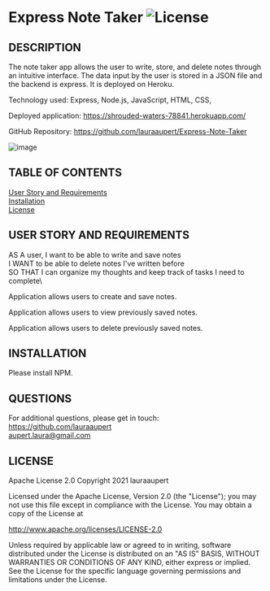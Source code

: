
# Express Note Taker	![License](https://img.shields.io/badge/License-Apache%202.0-blue.svg)

## DESCRIPTION

The note taker app allows the user to write, store, and delete notes through an intuitive interface. The data input by the user is stored in a JSON file and the backend is express. It is deployed on Heroku.

Technology used: Express, Node.js, JavaScript, HTML, CSS,  

Deployed application: https://shrouded-waters-78841.herokuapp.com/  

GitHub Repository: https://github.com/lauraaupert/Express-Note-Taker  

![image](https://user-images.githubusercontent.com/73617474/106644425-17292800-6559-11eb-9dfd-0ef56d1c656b.png)


## TABLE OF CONTENTS

[User Story and Requirements](#USER)  
[Installation](#INSTALLATION)  
[License](#LICENSE)  

## USER STORY AND REQUIREMENTS <a name="USER"></a>
AS A user, I want to be able to write and save notes\
I WANT to be able to delete notes I've written before\
SO THAT I can organize my thoughts and keep track of tasks I need to complete\

Application allows users to create and save notes.

Application allows users to view previously saved notes.

Application allows users to delete previously saved notes.

## INSTALLATION <a name="INSTALLATION"></a>

Please install NPM.

## QUESTIONS <a name="QUESTIONS"></a>
For additional questions, please get in touch:  
https://github.com/lauraaupert  
aupert.laura@gmail.com

## LICENSE
Apache License 2.0
Copyright 2021 lauraaupert

Licensed under the Apache License, Version 2.0 (the "License");
you may not use this file except in compliance with the License.
You may obtain a copy of the License at

http://www.apache.org/licenses/LICENSE-2.0

Unless required by applicable law or agreed to in writing, software
distributed under the License is distributed on an "AS IS" BASIS,
WITHOUT WARRANTIES OR CONDITIONS OF ANY KIND, either express or implied.
See the License for the specific language governing permissions and
limitations under the License.
